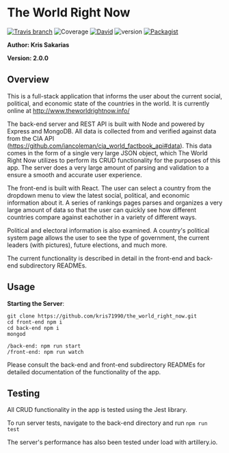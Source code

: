 # The World Right Now

[![Travis branch](https://img.shields.io/travis/kris71990/the_world_right_now/master.svg)](https://travis-ci.org/kris71990/the_world_right_now)
![Coverage](https://img.shields.io/badge/coverage-98%25-brightgreen.svg)
[![David](https://img.shields.io/david/expressjs/express.svg)]( https://github.com/kris71990/the_world_right_now)
![version](https://img.shields.io/badge/version-2.0.0-orange.svg)
[![Packagist](https://img.shields.io/packagist/l/doctrine/orm.svg)](https://github.com/kris71990/the_world_right_now)


**Author: Kris Sakarias**

**Version: 2.0.0**

## Overview

This is a full-stack application that informs the user about the current social, political, and economic state of the countries in the world. It is currently online at http://www.theworldrightnow.info/

The back-end server and REST API is built with Node and powered by Express and MongoDB. All data is collected from and verified against data from the CIA API (https://github.com/iancoleman/cia_world_factbook_api#data). This data comes in the form of a single very large JSON object, which The World Right Now utilizes to perform its CRUD functionality for the purposes of this app. The server does a very large amount of parsing and validation to a ensure a smooth and accurate user experience.

The front-end is built with React. The user can select a country from the dropdown menu to view the latest social, political, and economic information about it. A series of rankings pages parses and organizes a very large amount of data so that the user can quickly see how different countries compare against eachother in a variety of different ways. 

Political and electoral information is also examined. A country's political system page allows the user to see the type of government, the current leaders (with pictures), future elections, and much more.

The current functionality is described in detail in the front-end and back-end subdirectory READMEs.

## Usage

**Starting the Server**:

```
git clone https://github.com/kris71990/the_world_right_now.git
cd front-end npm i
cd back-end npm i
mongod

/back-end: npm run start
/front-end: npm run watch
```

Please consult the back-end and front-end subdirectory READMEs for detailed documentation of the functionality of the app.


## Testing

All CRUD functionality in the app is tested using the Jest library. 

To run server tests, navigate to the back-end directory and run `npm run test`

The server's performance has also been tested under load with artillery.io.
